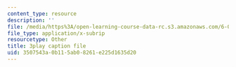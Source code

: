 ```yaml
---
content_type: resource
description: ''
file: /media/https%3A/open-learning-course-data-rc.s3.amazonaws.com/6-006-introduction-to-algorithms-fall-2011/3507543a0b115ab08261e225d1635d20_Nz1KZXbghj8.vtt
file_type: application/x-subrip
resourcetype: Other
title: 3play caption file
uid: 3507543a-0b11-5ab0-8261-e225d1635d20
---
```

